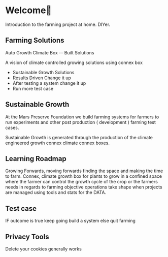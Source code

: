 # Welcome🍊

Introduction to the farming project at home. DIYer. 

## Farming Solutions

Auto Growth Climate Box -- Built Solutions

A vision of climate controlled growing solutions
using connex box

- Sustainable Growth Solutions
- Results Driven Change it up
- After testing a system change it up
- Run more test case


## Sustainable Growth

At the Mars Preserve Foundation we build farming systems for farmers to run experiments 
and other post production ( development ) farming test cases.

Sustainable Growth is generated through the production of the climate engineered growth connex
climate connex boxes.

## Learning Roadmap

Growing Forwards, moving forwards finding the space and making the time to farm.
Connex, climate growth box for plants to grow in a confined space where the farmer
can control the growth cycle of the crop or the farmers needs in regards to farming objective
operations take shape when projects are managed using tools and stats for the DATA. 


## Test case

IF outcome is true keep going build a system else quit farming

## Privacy Tools

Delete your cookies generally works










